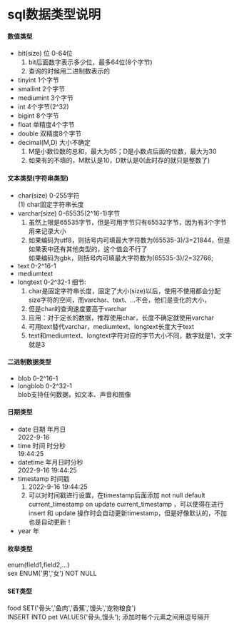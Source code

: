 sql数据类型说明
================

#### 数值类型
+ bit(size)       位   0-64位
   1. bit后面数字表示多少位，最多64位(8个字节)
   2. 查询的时候用二进制数表示的
+ tinyint             1个字节
+ smallint            2个字节
+ mediumint           3个字节
+ int                 4个字节(2^32)
+ bigint              8个字节
+ float               单精度4个字节
+ double              双精度8个字节
+ decimal(M,D)        大小不确定
   1. M是小数位数的总和，最大为65；D是小数点后面的位数，最大为30
   2. 如果有的不填的，M默认是10，D默认是0(此时存的就只是整数了)

#### 文本类型(字符串类型)
+ char(size)          0-255字符  
    (1) char固定字符串长度
+ varchar(size)       0-65535(2^16-1)字节
   1. 虽然上限是65535字节，但是可用字节只有65532字节，因为有3个字节用来记录大小
   2. 如果编码为utf8，则括号内可填最大字符数为(65535-3)/3=21844，但是如果表中还有其他类型的，这个值会不行了  
   如果编码为gbk，则括号内可填最大字符数为(65535-3)/2=32766;
+ text                0-2^16-1
+ mediumtext
+ longtext            0-2^32-1
   细节:
   1. char是固定字符串长度，固定了大小(size)以后，使用不使用都会分配size字符的空间，而varchar、text、...不会，他们是变化的大小，
   2. 但是char的查询速度要高于varchar
   3. 应用：对于定长的数据，推荐使用char，长度不确定就使用varchar
   4. 可用text替代varchar，mediumtext、longtext长度大于text
   5. text和mediumtext、longtext字符对应的字节大小不同，数字就是1，文字就是3

#### 二进制数据类型
+ blob                0-2^16-1
+ longblob            0-2^32-1  
   blob支持任何数据，如文本、声音和图像

#### 日期类型
+ date            日期 年月日  
   2022-9-16
+ time            时间 时分秒  
   19:44:25
+ datetime        年月日时分秒  
   2022-9-16 19:44:25
+ timestamp       时间戳  
   1. 2022-9-16 19:44:25
   2. 可以对时间戳进行设置，在timestamp后面添加 not null default current_timestamp on update current_timestamp ，可以使得在进行insert 和 update 操作时会自动更新timestamp，但是好像默认的，不加也是自动更新！
+ year            年

#### 枚举类型
enum(field1,field2,...)  
   sex ENUM('男','女') NOT NULL

#### SET类型
food SET('骨头','鱼肉','香蕉','馒头','宠物粮食')  
   INSERT INTO pet VALUES('骨头,馒头');            添加时每个元素之间用逗号隔开

